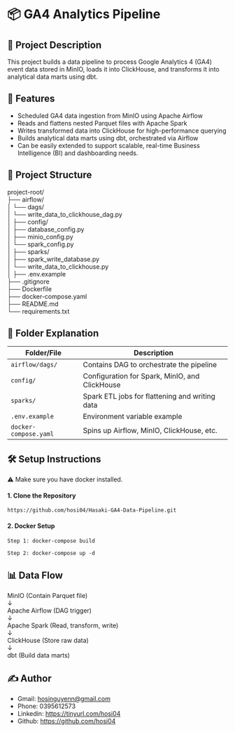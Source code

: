 # 📦 GA4 Analytics Pipeline

## 📝 Project Description
This project builds a data pipeline to process Google Analytics 4 (GA4) event data stored in MinIO, loads it into ClickHouse, and transforms it into analytical data marts using dbt.

## 🚀 Features
- Scheduled GA4 data ingestion from MinIO using Apache Airflow
- Reads and flattens nested Parquet files with Apache Spark
- Writes transformed data into ClickHouse for high-performance querying
- Builds analytical data marts using dbt, orchestrated via Airflow
- Can be easily extended to support scalable, real-time Business Intelligence (BI) and dashboarding needs.

## 📂 Project Structure

project-root/ \
├── airflow/ \
│   └── dags/ \
│       └── write_data_to_clickhouse_dag.py \
│
├── config/ \
│   ├── database_config.py\
│   ├── minio_config.py\
│   └── spark_config.py\
│
├── sparks/\
│   ├── spark_write_database.py\
│   └── write_data_to_clickhouse.py\
│
├── .env.example\
├── .gitignore\
├── Dockerfile\
├── docker-compose.yaml\
├── README.md\
└── requirements.txt

## 📁 Folder Explanation

| Folder/File           | Description |
|------------------------|-------------|
| `airflow/dags/`        | Contains DAG to orchestrate the pipeline |
| `config/`              | Configuration for Spark, MinIO, and ClickHouse |
| `sparks/`              | Spark ETL jobs for flattening and writing data |
| `.env.example`         | Environment variable example |
| `docker-compose.yaml`  | Spins up Airflow, MinIO, ClickHouse, etc. |


## 🛠️ Setup Instructions

⚠️ Make sure you have docker installed.
#### 1. Clone the Repository
```https://github.com/hosi04/Hasaki-GA4-Data-Pipeline.git```

#### 2. Docker Setup
    Step 1: docker-compose build

    Step 2: docker-compose up -d

## 📊 Data Flow

MinIO (Contain Parquet file) \
   ↓ \
Apache Airflow (DAG trigger) \
   ↓ \
Apache Spark (Read, transform, write) \
   ↓ \
ClickHouse (Store raw data) \
   ↓ \
dbt (Build data marts)


## ✍️ Author
- Gmail: hosinguyenn@gmail.com
- Phone: 0395612573
- Linkedin: https://tinyurl.com/hosi04 
- Github: https://github.com/hosi04

